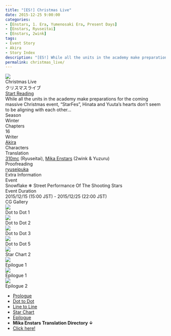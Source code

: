 ```yaml
---
title: "[ES!] Christmas Live"
date: 2015-12-25 9:00:00
categories:
- [Enstars, 1. Era, Yumenosaki Era, Present Days]
- [Enstars, Ryuseitai]
- [Enstars, 2wink]
tags:
- Event Story
- Akira
- Story Index
description: "[ES!] While all the units in the academy make preparations for the coming massive Christmas event, “StarFes”, Hinata and Yuuta’s hearts don’t seem to be aligning with each other…"
permalink: christmas_live/
---
```

<div class="preview-wrapper reverse" style="--storyColor:#5ac189;--storyColor-rgb:90,193,137;--storyColor-h:147.4;--storyColor-s:45.4%;--storyColor-l:55.5%;">
    <div class="grid-wrapper">
        <div class="preview-background" style="background-image: url('/img/es/eventstory/christmaslive/midoribcgframe.jpg')"></div>
        <div class="preview-box">
            <div class="title-area">
                <div class="title-area__title">Christmas Live</div>
                <div class="title-area__subtitle">クリスマスライブ</div>
                <div class="title-area__start"><a href="/christmas_live/prologue">Start Reading</a></div>
            </div>
            <div class="info-area">
                <div class="synopsis">
                    While all the units in the academy make preparations for the coming massive Christmas event, “StarFes”, Hinata and Yuuta’s hearts don’t seem to be aligning with each other…
                </div>
                <div class="info">
                    <div class="info-item season">
                        <div class="label">
                            Season
                        </div>
                        <div class="value">
                            Winter
                        </div>
                    </div>
                    <div class="info-item chapters">
                        <div class="label">
                            Chapters
                        </div>
                        <div class="value">
                            16
                        </div>
                    </div>
                    <div class="info-item writer">
                        <div class="label">
                            Writer
                        </div>
                        <div class="value">
                            <a href="/tags/Akira/">Akira</a>
                        </div>
                    </div>
                    <div class="info-item characters">
                        <div class="label">
                            Characters
                        </div>
                        <div class="value">
                        <a href="/categories/Enstars/Tetora" character="Tetora"></a>
                        <a href="/categories/Enstars/Midori" character="Midori"></a>
                        <a href="/categories/Enstars/Chiaki" character="Chiaki"></a>
                        <a href="/categories/Enstars/Yuta" character="Yuta"></a>
                        <a href="/categories/Enstars/Kanata" character="Kanata"></a>
                        <a href="/categories/Enstars/Shinobu" character="Shinobu"></a>
                        <a href="/categories/Enstars/Hinata" character="Hinata"></a>
                        <a href="/categories/Enstars/Yuzuru" character="Yuzuru"></a>
                        </div>
                    </div>
                    <div class="info-item tl">
                        <div class="label">
                            Translation
                        </div>
                        <div class="value">
                          <a href="/about" target="_blank">310mc</a> (Ryuseitai), <a href="https://twilightmalachite.tumblr.com/" target="_blank">Mika Enstars</a> (2wink & Yuzuru) 
                        </div>
                    </div>
                    <div class="info-item pr">
                        <div class="label">
                            Proofreading
                        </div>
                        <div class="value">
                            <a href="https://ryuseipuka.notion.site/proofed-by-ryuseipuka-020757643ea94baabea5e7d21f325a8b" target="_blank">ryuseipuka</a>
                        </div>
                    </div>
                </div>
            </div>
        </div>
    </div>
</div>

<!-- more -->

<style>
    .preview-wrapper {
        display: none;
    }
    @media (max-width: 567px) {
        .post-block {
            padding: 5px 10px 8px !important;
        }
    }
</style>

<link rel="stylesheet" href="/cssfolder/removewidth.css">

<div class="story-wrapper" style="--storyColor:#5ac189;--storyColor-rgb:90,193,137;--storyColor-h:147.4;--storyColor-s:45.4%;--storyColor-l:55.5%;">
    <div class="grid-wrapper">
        <div class="story-background" style="background: top/cover url(/img/es/eventstory/christmaslive/yutaorigcg.jpg)"></div>
        <div class="story-box">
            <div class="story-cover">
                <div><img src="/img/es/eventstory/christmaslive/tetorabcgframe.jpg"></div>
            </div>
            <div class="title-area">
                <div class="title-area__title">Christmas Live</div>
                <div class="title-area__subtitle">クリスマスライブ</div>
                <div class="title-area__start">
                    <a href="prologue">Start Reading</a>
                </div>
            </div>
            <div class="info-area">
                <div class="synopsis">
                    While all the units in the academy make preparations for the coming massive Christmas event, “StarFes”, Hinata and Yuuta’s hearts don’t seem to be aligning with each other…
                </div>
                <div class="info">
                    <div class="info-item season">
                        <div class="label">
                            Season
                        </div>
                        <div class="value">
                            Winter
                        </div>
                    </div>
                    <div class="info-item chapters">
                        <div class="label">
                            Chapters
                        </div>
                        <div class="value">
                            16
                        </div>
                    </div>
                    <div class="info-item writer">
                        <div class="label">
                            Writer
                        </div>
                        <div class="value">
                            <a href="/tags/Akira/">Akira</a>
                        </div>
                    </div>
                    <div class="info-item characters">
                        <div class="label">
                            Characters
                        </div>
                        <div class="value">
                        <a href="/categories/Enstars/Tetora" character="Tetora"></a>
                        <a href="/categories/Enstars/Midori" character="Midori"></a>
                        <a href="/categories/Enstars/Chiaki" character="Chiaki"></a>
                        <a href="/categories/Enstars/Yuta" character="Yuta"></a>
                        <a href="/categories/Enstars/Kanata" character="Kanata"></a>
                        <a href="/categories/Enstars/Shinobu" character="Shinobu"></a>
                        <a href="/categories/Enstars/Hinata" character="Hinata"></a>
                        <a href="/categories/Enstars/Yuzuru" character="Yuzuru"></a>
                        </div>
                    </div>
                    <div class="info-item tl">
                        <div class="label">
                            Translation
                        </div>
                        <div class="value">
                          <a href="/about" target="_blank">310mc</a> (Ryuseitai), <a href="https://twilightmalachite.tumblr.com/" target="_blank">Mika Enstars</a> (2wink & Yuzuru) 
                        </div>
                    </div>
                    <div class="info-item pr">
                        <div class="label">
                            Proofreading
                        </div>
                        <div class="value">
                            <a href="https://ryuseipuka.notion.site/proofed-by-ryuseipuka-020757643ea94baabea5e7d21f325a8b" target="_blank">ryuseipuka</a>
                        </div>
                    </div>
                </div>
                <div class="extra-area">
                    <div class="tab-header">
                        <div class="tab-header__name">Extra Information</div>
                    </div>
                    <div class="tab-content">
                        <div class="tab-item">
                            <div class="label">
                                Event
                            </div>
                            <div class="value">
                                Snowflake ❄ Street Performance Of The Shooting Stars
                            </div>
                        </div>
                        <div class="tab-item">
                            <div class="label">
                                Event Duration
                            </div>
                            <div class="value">
                                2015/12/15 (15:00 JST) - 2015/12/25 (22:00 JST)
                            </div>
                        </div>
                    </div>
                </div>
                <div class="cg-gallery">
                    <div class="tab-header">
                        <div class="tab-header__name">CG Gallery</div>
                    </div>
                    <div class="tab-content">
                        <div class="gallery">
                            <div class="gallery-item">
                                <div class="image">
                                    <img src="/img/es/eventstory/christmaslive/yutaorigcg.jpg">
                                </div>
                                <div class="caption">
                                    Dot to Dot 1
                                </div>
                            </div>
                            <div class="gallery-item">
                                <div class="image">
                                    <img src="/img/es/eventstory/christmaslive/midoriorigcg.jpg">
                                </div>
                                <div class="caption">
                                    Dot to Dot 2
                                </div>
                            </div>
                            <div class="gallery-item">
                                <div class="image">
                                    <img src="/img/es/eventstory/christmaslive/tetoraorigcg.jpg">
                                </div>
                                <div class="caption">
                                    Dot to Dot 3
                                </div>
                            </div>
                            <div class="gallery-item">
                                <div class="image">
                                    <img src="/img/es/eventstory/christmaslive/chiakiorigcg.jpg">
                                </div>
                                <div class="caption">
                                    Dot to Dot 5
                                </div>
                            </div>
                            <div class="gallery-item">
                                <div class="image">
                                    <img src="/img/es/eventstory/christmaslive/chiakibcg.jpg">
                                </div>
                                <div class="caption">
                                    Star Chart 2
                                </div>
                            </div>
                            <div class="gallery-item">
                                <div class="image">
                                    <img src="/img/es/eventstory/christmaslive/tetorabcg.jpg">
                                </div>
                                <div class="caption">
                                    Epilogue 1
                                </div>
                            </div>
                            <div class="gallery-item">
                                <div class="image">
                                    <img src="/img/es/eventstory/christmaslive/yutabcg.jpg">
                                </div>
                                <div class="caption">
                                    Epilogue 1
                                </div>
                            </div>
                            <div class="gallery-item">
                                <div class="image">
                                    <img src="/img/es/eventstory/christmaslive/midoribcg.jpg">
                                </div>
                                <div class="caption">
                                    Epilogue 2
                                </div>
                            </div>
                        </div>
                    </div>
                </div>
            </div>
            <div class="chapter-area">
                <div class="chapters">
                    <ul>
                        <li>
                            <a href="prologue" id="">Prologue</a>
                        </li>
                        <li>
                            <a href="dot_to_dot" id="">Dot to Dot</a>
                        </li>
                        <li>
                            <a href="line_to_line" id="">Line to Line</a>
                        </li>
                        <li>
                            <a href="star_chart" id="">Star Chart</a>
                        </li>
                        <li>
                            <a href="epilogue" id="">Epilogue</a>
                        </li>
                        <li>
                            <strong>Mika Enstars Translation Directory ↓</strong>
                        </li>
                        <li>
                            <a href="https://twilightmalachite.tumblr.com/christmaslive" id="" target="_blank">Click here!</a>
                        </li>
                    </ul>
                </div>
              <!--  <div class="mini-talks">
                    <div class="mini-talk">
                        <div class="mt-header">Character</div>
                        <div class="mt-content">
                        <div class="item">
                            <a href="minitalk/chiaki_1" id="">x</a>
                            <a href="minitalk/chiaki_2" id="">x</a>
                            </div>
                        </div>
                    </div>
                    <div class="mini-talk">
                        <div class="mt-header">Character</div>
                        <div class="mt-content">
                            <div class="item">
                            <a href="NOTRANSLATION" id="">x</a>
                            <a href="NOTRANSLATION" id="">x</a>
                            </div>
                        </div>
                    </div>
                    <div class="mini-talk">
                        <div class="mt-header">Character</div>
                        <div class="mt-content">
                            <div class="item">
                            <a href="NOTRANSLATION" id="">x</a>
                            <a href="NOTRANSLATION" id="">x</a>
                            </div>
                        </div>
                    </div>
                    <div class="mini-talk">
                        <div class="mt-header">Character</div>
                        <div class="mt-content">
                            <div class="item">
                            <a href="NOTRANSLATION" id="">x</a>
                            <a href="NOTRANSLATION" id="">x</a>
                            </div>
                        </div>
                    </div>
                </div>-->
            </div>
        </div>
    </div>
</div>

<!--
## Mini Talks

<div class="stories">
    <div class="story">
        <div class="thumbimage">
            <img
                src="/img/es/eventstory/christmaslive/tetoraframe_300px.jpg"
                alt="Before Christmas Eve"
            />
        </div>
        <a href="/christmas_live/minitalk/tetora_1" class="storyName" target="_blank">
            <span>1: Before Christmas Eve</span>
            <span class="read"></span>
        </a>
    </div>
    <div class="story">
        <div class="thumbimage">
            <img
                src="/img/es/eventstory/christmaslive/tetorabcgframe_300px.jpg"
                alt="Difficult Trial"
            />
        </div>
        <a href="/christmas_live/minitalk/tetora_2" class="storyName" target="_blank">
            <span>2: Difficult Trial</span>
            <span class="read"></span>
        </a>
    </div>
    <div class="story">
        <div class="thumbimage">
            <img
                src="/img/es/eventstory/christmaslive/midoriframe_300px.jpg"
                alt="On My Mind…"
            />
        </div>
        <a href="/christmas_live/minitalk/midori_1" class="storyName" target="_blank">
            <span>1: On My Mind…</span>
            <span class="read"></span>
        </a>
    </div>
    <div class="story">
        <div class="thumbimage">
            <img
                src="/img/es/eventstory/christmaslive/midoribcgframe_300px.jpg"
                alt="Melancholic Live"
            />
        </div>
        <a href="/christmas_live/minitalk/midori_2" class="storyName" target="_blank">
            <span>2: Melancholic Live</span>
            <span class="read"></span>
        </a>
    </div>
    <div class="story">
        <div class="thumbimage">
            <img
                src="/img/es/eventstory/christmaslive/chiakiframe_300px.jpg"
                alt="Winter Needs Warmth"
            />
        </div>
        <a href="/christmas_live/minitalk/chiaki_1" class="storyName" target="_blank">
            <span>1: Winter Needs Warmth</span>
            <span class="read"></span>
        </a>
    </div>
    <div class="story">
        <div class="thumbimage">
            <img
                src="/img/es/eventstory/christmaslive/chiakibcgframe_300px.jpg"
                alt="Junior of Concern"
            />
        </div>
        <a href="/christmas_live/minitalk/chiaki_2" class="storyName" target="_blank">
            <span>2: Junior of Concern</span>
            <span class="read"></span>
        </a>
    </div>
    <div class="story">
        <div class="thumbimage">
            <img
                src="/img/es/eventstory/christmaslive/yutaframe_300px.jpg"
                alt="Christmas Business"
            />
        </div>
        <a href="" class="storyName" target="_blank">
            <span>1: Christmas Business</span>
            <span class="read"></span>
        </a>
    </div>
    <div class="story">
        <div class="thumbimage">
            <img
                src="/img/es/eventstory/christmaslive/yutabcgframe_300px.jpg"
                alt="Brotherly Quarrel"
            />
        </div>
        <a href="" class="storyName" target="_blank">
            <span>2: Brotherly Quarrel</span>
            <span class="read"></span>
        </a>
    </div>
</div>
-->